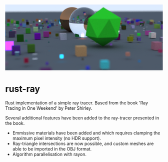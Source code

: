 ![rust-ray](output.png)
# rust-ray
Rust implementation of a simple ray tracer. Based from the book 'Ray Tracing in One Weekend' by Peter Shirley. 

Several additional features have been added to the ray-tracer presented in the book. 

- Emmissive materials have been added and which requires clamping the maximum pixel intensity (no HDR support).
- Ray-triangle intersections are now possible, and custom meshes are able to be imported in the OBJ format. 
- Algorithm parallelisation with rayon.
